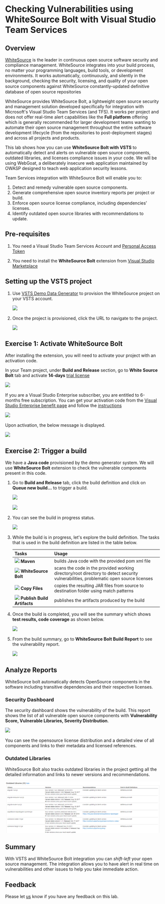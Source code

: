 # Checking Vulnerabilities using WhiteSource Bolt with Visual Studio Team Services

## Overview

[WhiteSource](https://www.whitesourcesoftware.com/) is the leader in continuous open source software security and compliance management. WhiteSource integrates into your build process, no matter your programming languages, build tools, or development environments. It works automatically, continuously, and silently in the background, checking the security, licensing, and quality of your open source components against WhiteSource constantly-updated deﬁnitive database of open source repositories

WhiteSource provides WhiteSource Bolt, a lightweight open source security and management solution developed specifically for integration with Microsoft's Visual Studio Team Services (and TFS). It works per project and does not offer real-time alert capabilities like the **Full platform** offering which is generally recommended for larger development teams wanting to automate their open source management throughout the entire software development lifecycle (from the repositories to post-deployment stages) and across all projects and products.

This lab shows how you can use **WhiteSource Bolt with VSTS** to automatically detect and alerts on vulnerable open source components, outdated libraries, and licenses compliance issues in your code. We will be using WebGoat, a deliberately insecure web application maintained by OWASP designed to teach web application security lessons.

Team Services integration with WhiteSource Bolt will enable you to:

1. Detect and remedy vulnerable open source components.
1. Generate comprehensive open source inventory reports per project or build.
1. Enforce open source license compliance, including dependencies’ licenses.
1. Identify outdated open source libraries with recommendations to update.

## Pre-requisites

1. You need a Visual Studio Team Services Account and [Personal Access Token](https://docs.microsoft.com/en-us/vsts/accounts/use-personal-access-tokens-to-authenticate)

1. You need to install the **WhiteSource Bolt** extension from [Visual Studio Marketplace](https://marketplace.visualstudio.com/items?itemName=whitesource.ws-bolt)

## Setting up the VSTS project

1. Use [VSTS Demo Data Generator](https://vstsdemogenerator.azurewebsites.net/?name=WhiteSource%20Bolt&templateid=77362) to provision the  WhiteSource project on your VSTS account.

   ![](images/VSTSDemogenerator.png)

1. Once the project is provisioned, click the URL to navigate to the project.

   ![](images/VSTSDemogenerator-create.png)

## Exercise 1: Activate WhiteSource Bolt

After installing the extension, you will need to activate your project with an activation code.

In your Team project, under **Build and Release** section, go to **White Source Bolt** tab and activate **14-days** [trial license](https://www.whitesourcesoftware.com/whitesource_bolt_visualstudio_2017/#activate)

![](images/Dev_Essentials.png)

If you are a Visual Studio Enterprise subscriber, you are entitled to 6-months free subscription. You can get your activation code from the [Visual Studio Enterprise benefit page](https://my.visualstudio.com/) and follow the [instructions](https://www.whitesourcesoftware.com/vse_whitesource_bolt//#activate)

![](images/ActivateWhiteSourceBolt.png)

Upon activation, the below message is displayed.

![](images/14daystrial.png)

## Exercise 2: Trigger a build

We have a **Java code** provisioned by the demo generator system. We will use **WhiteSource Bolt** extension to check the vulnerable components present in this code.

1. Go to **Build and Release** tab, click the build definition and click on **Queue new build...** to trigger a build.

   ![](images/build-def.png)

   ![](images/queue-build.png)

1. You can see the build in progress status.

   ![](images/inprogress_build.png)

1. While the build is in progress, let's explore the build definition. The tasks that is used in the build definition are listed in the table below.

    |Tasks|Usage|
    |----|------|
    |![](images/maven.png) **Maven**| builds Java code with the provided pom xml file|
    |![](images/whitesourcebolt.png) **WhiteSource Bolt**| scans the code in the provided working directory/root directory to detect security vulnerabilities, problematic open source licenses|
    |![](images/copy-files.png) **Copy Files**| copies the resulting JAR files from source to destination folder using match patterns|
    |![](images/publish-build-artifacts.png) **Publish Build Artifacts**| publishes the artifacts produced by the build|

1. Once the build is completed, you will see the summary which shows **test results, code coverage** as shown below.

   ![](images/build_summary.png)

1. From the build summary, go to **WhiteSource Bolt Build Report** to see the vulnerability report.

   ![](images/report.png)

## Analyze Reports

WhiteSource bolt automatically detects OpenSource components in the software including transitive dependencies and their respective licenses.

### Security Dashboard

The security dashboard shows the vulnerability of the build.
This report shows the list of all vulnerable open source components with **Vulnerability Score, Vulnerable Libraries, Severity Distribution**.

![](images/Security.png)

You can see the opensource license distribution and a detailed view of all components and links to their metadata and licensed references.

### Outdated Libraries

WhiteSource Bolt also tracks outdated libraries in the project getting all the detailed information and links to newer versions and recommendations.

![](images\outdatedlibraries.png)

## Summary

With VSTS and WhiteSource Bolt integration you can *shift-left* your open source management. The integration allows you to have alert in real time on vulnerabilities and other issues to help you take immediate action.

## Feedback

Please let [us](mailto:devopsdemos@microsoft.com) know if you have any feedback on this lab.
